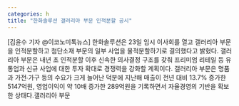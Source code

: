 ```yaml
---
categories: h
title: "한화솔루션 갤러리아 부문 인적분할 공시"
---
```

[김윤수 기자 @이코노미톡뉴스] 한화솔루션은 23일 임시 이사회를 열고 갤러리아 부문을 인적분할하고 첨단소재 부문의 일부 사업을 물적분할하기로 결의했다고 밝혔다. 갤러리아 부문은 내년 초 인적분할 이후 신속한 의사결정 구조를 갖춰 프리미엄 리테일 등 유통업과 신규 사업에 대한 투자 확대로 경쟁력을 강화할 계획이다. 갤러리아 부문은 명품과 가전∙가구 등의 수요가 크게 늘어난 덕분에 지난해 매출이 전년 대비 13.7% 증가한 5147억원, 영업이익이 약 10배 증가한 289억원을 기록하면서 자율경영의 기반을 확보한 상태다.갤러리아 부문